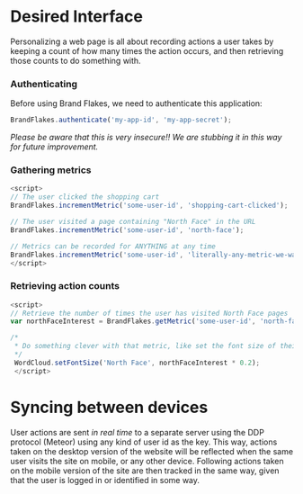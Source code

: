 # Desired Interface

Personalizing a web page is all about recording actions a user takes by keeping a count of how many times the action occurs, and then retrieving those counts to do something with.

### Authenticating

Before using Brand Flakes, we need to authenticate this application:

```JavaScript
BrandFlakes.authenticate('my-app-id', 'my-app-secret');
```

*Please be aware that this is very insecure!! We are stubbing it in this way for future improvement.*

### Gathering metrics

```javascript
<script>
// The user clicked the shopping cart
BrandFlakes.incrementMetric('some-user-id', 'shopping-cart-clicked');

// The user visited a page containing "North Face" in the URL
BrandFlakes.incrementMetric('some-user-id', 'north-face');

// Metrics can be recorded for ANYTHING at any time
BrandFlakes.incrementMetric('some-user-id', 'literally-any-metric-we-want-to-track');
</script>
```

### Retrieving action counts

```javascript
<script>
// Retrieve the number of times the user has visited North Face pages
var northFaceInterest = BrandFlakes.getMetric('some-user-id', 'north-face');

/*
 * Do something clever with that metric, like set the font size of their favorite products
 */
 WordCloud.setFontSize('North Face', northFaceInterest * 0.2);
 </script>
```

# Syncing between devices

User actions are sent *in real time* to a separate server using the DDP protocol (Meteor) using any kind of user id as the key. This way, actions taken on the desktop version of the website will be reflected when the same user visits the site on mobile, or any other device. Following actions taken on the mobile version of the site are then tracked in the same way, given that the user is logged in or identified in some way.
